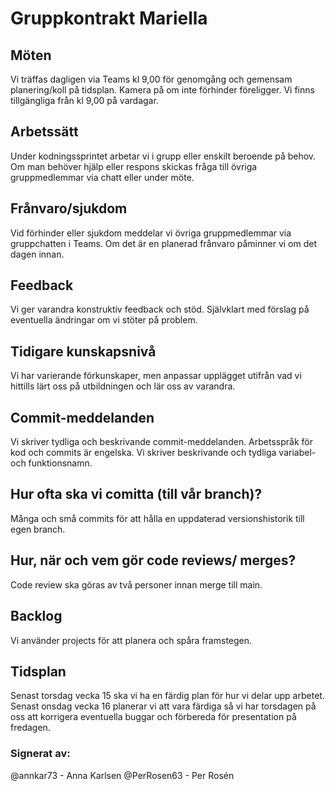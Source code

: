 # Gruppkontrakt Mariella

## Möten
Vi träffas dagligen via Teams kl 9,00 för genomgång och gemensam planering/koll på tidsplan. Kamera på om inte förhinder föreligger. 
Vi finns tillgängliga från kl 9,00 på vardagar.

## Arbetssätt
Under kodningssprintet arbetar vi i grupp eller enskilt beroende på behov. Om man behöver hjälp eller respons skickas fråga till övriga gruppmedlemmar via chatt eller under möte.

## Frånvaro/sjukdom
Vid förhinder eller sjukdom meddelar vi övriga gruppmedlemmar via gruppchatten i Teams. Om det är en planerad frånvaro påminner vi om det dagen innan. 

## Feedback
Vi ger varandra konstruktiv feedback och stöd. Självklart med förslag på eventuella ändringar om vi stöter på problem. 

## Tidigare kunskapsnivå
Vi har varierande förkunskaper, men anpassar upplägget utifrån vad vi hittills lärt oss på utbildningen och lär oss av varandra. 

## Commit-meddelanden
Vi skriver tydliga och beskrivande commit-meddelanden. 
Arbetsspråk för kod och commits är engelska. Vi skriver beskrivande och tydliga variabel- och funktionsnamn.

## Hur ofta ska vi comitta (till vår branch)?
Många och små commits för att hålla en uppdaterad versionshistorik till egen branch.

## Hur, när och vem gör code reviews/ merges?
Code review ska göras av två personer innan merge till main.

## Backlog
Vi använder projects för att planera och spåra framstegen.

## Tidsplan
Senast torsdag vecka 15 ska vi ha en färdig plan för hur vi delar upp arbetet.
Senast onsdag vecka 16 planerar vi att vara färdiga så vi har torsdagen på oss att korrigera eventuella buggar och förbereda för presentation på fredagen. 
﻿


### Signerat av:
@annkar73 - Anna Karlsen
@PerRosen63 - Per Rosén
